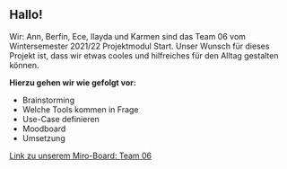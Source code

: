 ## Hallo! 
Wir: Ann, Berfin, Ece, Ilayda und Karmen sind das Team 06 vom Wintersemester 2021/22 Projektmodul Start. 
Unser Wunsch für dieses Projekt ist, dass wir etwas cooles und hilfreiches für den Alltag gestalten können. 

**Hierzu gehen wir wie gefolgt vor:**
- Brainstorming
- Welche Tools kommen in Frage
- Use-Case definieren
- Moodboard
- Umsetzung


[Link zu unserem Miro-Board: Team 06](https://miro.com/app/board/o9J_llC7QLg=/)
